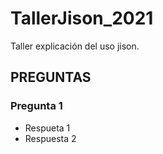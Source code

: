 # TallerJison_2021
Taller explicación del uso jison.

## PREGUNTAS

### Pregunta 1
- Respueta 1
- Respuesta 2

